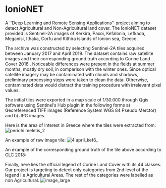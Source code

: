 # IonioNET
A ''Deep Learning and Remote Sensing Applications'' project aiming to detect Agricultural and Non-Agricultural land cover.
 The IonioNET dataset provided is Sentinel-2A images of  Kerkira, Paxoi, Kefalonia, Lefkada, Meganisi, Ithaka,
 Corfu and Kithira islands of Ionion sea, Greece.

The archive was constructed by selecting Sentinel-2A
tiles acquired between January 2017 and April 2019.
The dataset contains raw satellite images and their corresponding ground truth according to Corine Land Cover 2018 . 
Noticeable differences were present in the fields at summer
months, mostly dry soil, in comparison with the winter ones.
Since optical satellite imagery may be contaminated with
clouds and shadows, preliminary processing steps were
taken to clean the data. Otherwise, contaminated data would
distract the training procedure with irrelevant pixel values.

The initial tiles were exported in a map scale of 1/30.000
through Qgis software using Sentinel’s Hub plugin in the following
forms a) Georeferenced TIFF images (Reference System
WGS 84 Pseudo Merctor) and b) JPG images.

Here is the area of Interest in Greece where the tiles were extracted from:
![periohi meletis_2](https://user-images.githubusercontent.com/27006471/58387905-ba553a80-801f-11e9-9266-f5f029410b69.jpg)


An example of raw image tile:
![4 april_kef6_](https://user-images.githubusercontent.com/27006471/58387888-69454680-801f-11e9-83f8-732ac3daaefd.jpg)



An example of the corresponding ground truth of the tile above according to CLC 2018:



Finally, here lies the official legend of Corine Land Cover with its 44 classes.
Our project is targeting to detect only categories from 2nd level of the legend i.e Agricultural Areas.
The rest of the categories were labelled as non Agricultural.
![image_large](https://user-images.githubusercontent.com/27006471/58387901-942f9a80-801f-11e9-9b93-72917d9015e3.png)
